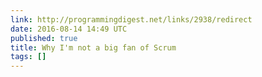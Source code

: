 ```yaml
---
link: http://programmingdigest.net/links/2938/redirect
date: 2016-08-14 14:49 UTC
published: true
title: Why I'm not a big fan of Scrum
tags: []
---
```



